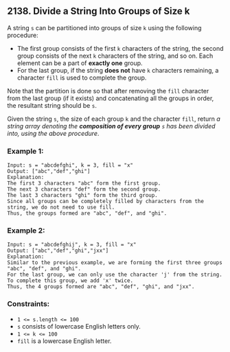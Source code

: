## 2138. Divide a String Into Groups of Size k

A string ```s``` can be partitioned into groups of size ```k``` using the following procedure:

* The first group consists of the first ```k``` characters of the string, the second group consists of the next ```k``` characters of the string, and so on. Each element can be a part of **exactly one** group.
* For the last group, if the string **does not** have ```k``` characters remaining, a character ```fill``` is used to complete the group.

Note that the partition is done so that after removing the ```fill``` character from the last group (if it exists) and concatenating all the groups in order, the resultant string should be ```s```.

Given the string ```s```, the size of each group ```k``` and the character ```fill```, return *a string array denoting the **composition of every group** ```s``` has been divided into, using the above procedure*.

### Example 1:
```
Input: s = "abcdefghi", k = 3, fill = "x"
Output: ["abc","def","ghi"]
Explanation:
The first 3 characters "abc" form the first group.
The next 3 characters "def" form the second group.
The last 3 characters "ghi" form the third group.
Since all groups can be completely filled by characters from the string, we do not need to use fill.
Thus, the groups formed are "abc", "def", and "ghi".
```
### Example 2:
```
Input: s = "abcdefghij", k = 3, fill = "x"
Output: ["abc","def","ghi","jxx"]
Explanation:
Similar to the previous example, we are forming the first three groups "abc", "def", and "ghi".
For the last group, we can only use the character 'j' from the string. To complete this group, we add 'x' twice.
Thus, the 4 groups formed are "abc", "def", "ghi", and "jxx".
```

### Constraints:

* ```1 <= s.length <= 100```
* ```s``` consists of lowercase English letters only.
* ```1 <= k <= 100```
* ```fill``` is a lowercase English letter.
